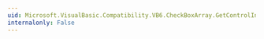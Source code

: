 ```yaml
---
uid: Microsoft.VisualBasic.Compatibility.VB6.CheckBoxArray.GetControlInstanceType
internalonly: False
---
```


